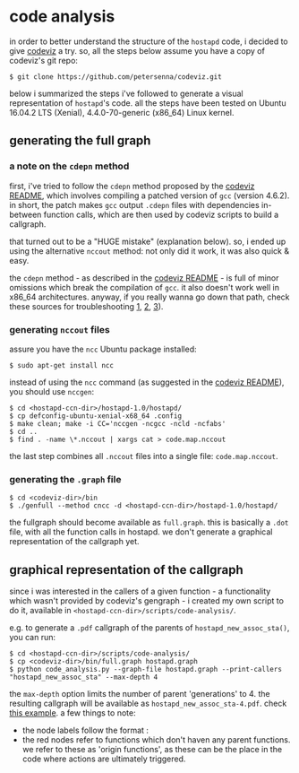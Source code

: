 # code analysis
in order to better understand the structure of the `hostapd` code, i decided to 
give [codeviz](https://github.com/petersenna/codeviz) a try. so, all the steps 
below assume you have a copy of codeviz's git repo:

```
$ git clone https://github.com/petersenna/codeviz.git
```

below i summarized the steps i've followed to generate a visual representation of 
`hostapd`'s code. all the steps have been tested on Ubuntu 16.04.2 LTS 
(Xenial), 4.4.0-70-generic (x86_64) Linux kernel.

## generating the full graph

### a note on the `cdepn` method
first, i've tried to follow the `cdepn` method proposed by the [codeviz README](https://github.com/petersenna/codeviz), which involves compiling a patched version of `gcc` (version 4.6.2). in short, the patch makes `gcc` output `.cdepn` files with dependencies in-between function calls, which are then used by codeviz scripts to build a callgraph. 

that turned out to be a "HUGE mistake" (explanation below). so, i ended up using the alternative `nccout` method: not only did it work, it was also quick & easy.

the `cdepn` method - as described in the [codeviz README](https://github.com/petersenna/codeviz) - is full of minor omissions which break the compilation of `gcc`. it also doesn't work well in x86_64 architectures. anyway, 
if you really wanna go down that path, check these sources for 
troubleshooting [1](http://www.jianshu.com/p/b3ed2b3652ac), [2](https://stephanfr.com/2012/10/20/build-a-debug-version-of-gcc-4-7-2-for-ubuntu-12-04/), [3](http://www.yonch.com/tech/code-call-graphs-codeviz)).

### generating `nccout` files

assure you have the `ncc` Ubuntu package installed:

```
$ sudo apt-get install ncc
```

instead of using the `ncc` command (as suggested in the [codeviz README](https://github.com/petersenna/codeviz)), 
you should use `nccgen`:

```
$ cd <hostapd-ccn-dir>/hostapd-1.0/hostapd/
$ cp defconfig-ubuntu-xenial-x68_64 .config
$ make clean; make -i CC='nccgen -ncgcc -ncld -ncfabs'
$ cd ..
$ find . -name \*.nccout | xargs cat > code.map.nccout
```

the last step combines all `.nccout` files into a single file: `code.map.nccout`.

### generating the `.graph` file

```
$ cd <codeviz-dir>/bin
$ ./genfull --method cncc -d <hostapd-ccn-dir>/hostapd-1.0/hostapd/
```

the fullgraph should become available as `full.graph`. this is basically a 
`.dot` file, with all the function calls in hostapd. we don't generate a 
graphical representation of the callgraph yet.

## graphical representation of the callgraph

since i was interested in the callers of a given function - a functionality 
which wasn't provided by codeviz's gengraph - i created my own script to do it, 
available in `<hostapd-ccn-dir>/scripts/code-analysis/`.

e.g. to generate a `.pdf` callgraph of the parents of `hostapd_new_assoc_sta()`, 
you can run:

```
$ cd <hostapd-ccn-dir>/scripts/code-analysis/
$ cp <codeviz-dir>/bin/full.graph hostapd.graph
$ python code_analysis.py --graph-file hostapd.graph --print-callers "hostapd_new_assoc_sta" --max-depth 4
```

the `max-depth` option limits the number of parent 'generations' to 4. the 
resulting callgraph will be available as `hostapd_new_assoc_sta-4.pdf`. check [this example](https://www.dropbox.com/s/6tqst9l5ytrhwoj/hostapd_new_assoc_sta-4.pdf?dl=0). a few things to note:

* the node labels follow the format <file-where-function-is>:<function-name>
* the red nodes refer to functions which don't haven any parent functions. we refer to these as 'origin functions', as these can be the place in the code where actions are ultimately triggered.
